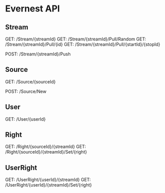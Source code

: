 
Evernest API
============

Stream
------

GET: /Stream/{streamId}
GET: /Stream/{streamId}/Pull/Random
GET: /Stream/{streamId}/Pull/{id}
GET: /Stream/{streamId}/Pull/{startId}/{stopId}

POST: /Stream/{streamId}/Push

Source
------

GET: /Source/{sourceId}

POST: /Source/New

User
----

GET: /User/{userId}

Right
-----

GET: /Right/{sourceId}/{streamId}
GET: /Right/{sourceId}/{streamId}/Set/{right}

UserRight
---------

GET: /UserRight/{userId}/{streamId}
GET: /UserRight/{userId}/{streamId}/Set/{right}
